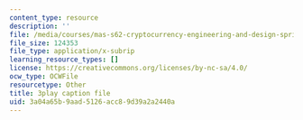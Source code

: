 ```yaml
---
content_type: resource
description: ''
file: /media/courses/mas-s62-cryptocurrency-engineering-and-design-spring-2018/3a04a65b9aad5126acc89d39a2a2440a_U2yAcsj7P_E.vtt
file_size: 124353
file_type: application/x-subrip
learning_resource_types: []
license: https://creativecommons.org/licenses/by-nc-sa/4.0/
ocw_type: OCWFile
resourcetype: Other
title: 3play caption file
uid: 3a04a65b-9aad-5126-acc8-9d39a2a2440a
---
```

